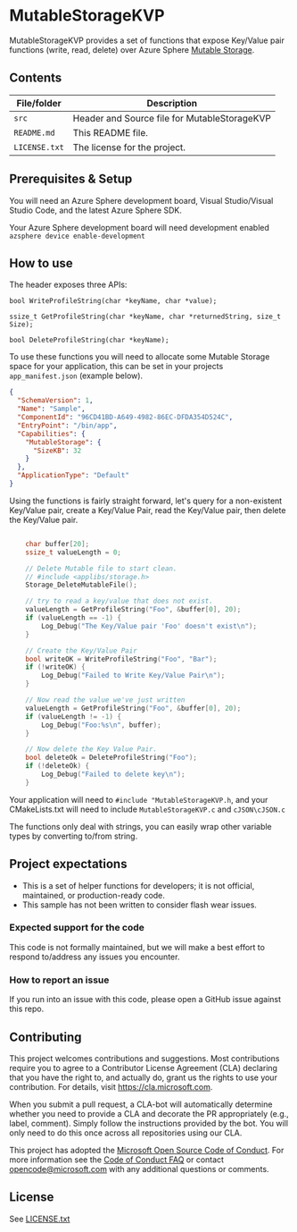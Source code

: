 # MutableStorageKVP

MutableStorageKVP provides a set of functions that expose Key/Value pair functions (write, read, delete) over Azure Sphere [Mutable Storage](https://docs.microsoft.com/en-us/azure-sphere/app-development/storage#using-mutable-storage).

## Contents

| File/folder | Description |
|-------------|-------------|
| `src`       | Header and Source file for MutableStorageKVP |
| `README.md` | This README file. |
| `LICENSE.txt`   | The license for the project. |

## Prerequisites & Setup

You will need an Azure Sphere development board, Visual Studio/Visual Studio Code, and the latest Azure Sphere SDK.

Your Azure Sphere development board will need development enabled `azsphere device enable-development`

## How to use

The header exposes three APIs:


`bool WriteProfileString(char *keyName, char *value);`

`ssize_t GetProfileString(char *keyName, char *returnedString, size_t Size);`

`bool DeleteProfileString(char *keyName);`

To use these functions you will need to allocate some Mutable Storage space for your application, this can be set in your projects `app_manifest.json` (example below).

```json
{
  "SchemaVersion": 1,
  "Name": "Sample",
  "ComponentId": "96CD41BD-A649-4982-86EC-DFDA354D524C",
  "EntryPoint": "/bin/app",
  "Capabilities": {
    "MutableStorage": {
      "SizeKB": 32
    }
  },
  "ApplicationType": "Default"
}
```

Using the functions is fairly straight forward, let's query for a non-existent Key/Value pair, create a Key/Value Pair, read the Key/Value pair, then delete the Key/Value pair.

```cpp

    char buffer[20];
    ssize_t valueLength = 0;

    // Delete Mutable file to start clean.
    // #include <applibs/storage.h>
    Storage_DeleteMutableFile();

    // try to read a key/value that does not exist.
    valueLength = GetProfileString("Foo", &buffer[0], 20);
    if (valueLength == -1) {
        Log_Debug("The Key/Value pair 'Foo' doesn't exist\n");
    }

    // Create the Key/Value Pair
    bool writeOK = WriteProfileString("Foo", "Bar");
    if (!writeOK) {
        Log_Debug("Failed to Write Key/Value Pair\n");
    }

    // Now read the value we've just written
    valueLength = GetProfileString("Foo", &buffer[0], 20);
    if (valueLength != -1) {
        Log_Debug("Foo:%s\n", buffer);
    }

    // Now delete the Key Value Pair.
    bool deleteOk = DeleteProfileString("Foo");
    if (!deleteOk) {
        Log_Debug("Failed to delete key\n");
    }

```

Your application will need to `#include "MutableStorageKVP.h`, and your CMakeLists.txt will need to include `MutableStorageKVP.c` and `cJSON\cJSON.c`

The functions only deal with strings, you can easily wrap other variable types by converting to/from string.

## Project expectations

* This is a set of helper functions for developers; it is not official, maintained, or production-ready code.
* This sample has not been written to consider flash wear issues.

### Expected support for the code

This code is not formally maintained, but we will make a best effort to respond to/address any issues you encounter.

### How to report an issue

If you run into an issue with this code, please open a GitHub issue against this repo.

## Contributing

This project welcomes contributions and suggestions. Most contributions require you to
agree to a Contributor License Agreement (CLA) declaring that you have the right to,
and actually do, grant us the rights to use your contribution. For details, visit
https://cla.microsoft.com.

When you submit a pull request, a CLA-bot will automatically determine whether you need
to provide a CLA and decorate the PR appropriately (e.g., label, comment). Simply follow the
instructions provided by the bot. You will only need to do this once across all repositories using our CLA.

This project has adopted the [Microsoft Open Source Code of Conduct](https://opensource.microsoft.com/codeofconduct/).
For more information see the [Code of Conduct FAQ](https://opensource.microsoft.com/codeofconduct/faq/)
or contact [opencode@microsoft.com](mailto:opencode@microsoft.com) with any additional questions or comments.

## License

See [LICENSE.txt](./LICENSE.txt)
